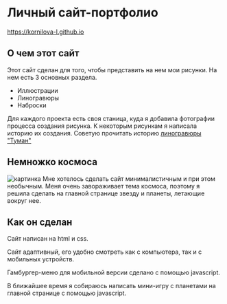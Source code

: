 # Личный сайт-портфолио
https://kornilova-l.github.io

## О чем этот сайт
Этот сайт сделан для того, чтобы представить на нем мои рисунки.
На нем есть 3 основных раздела.
* Иллюстрации
* Линогравюры
* Наброски

Для каждого проекта есть своя станица, куда я добавила фотографии процесса создания рисунка. К некоторым рисункам я написала историю их создания. Советую прочитать историю [линогравюры "Туман"](https://kornilova-l.github.io/linocut-fog)

## Немножко космоса
![картинка](http://i91.fastpic.ru/big/2017/0208/53/375fe02cc656fe871e462ee0f1f7c653.jpg)
Мне хотелось сделать сайт минималистичным и при этом необычным. Меня очень завораживает тема космоса, поэтому я решила сделать на главной странице звезду и планеты, летающие вокруг нее.

## Как он сделан
Сайт написан на html и css.

Сайт адаптивный, его удобно смотреть как с компьютера, так и с мобильных устройств.

Гамбургер-меню для мобильной версии сделано с помощью javascript.

В ближайшее время я собираюсь написать мини-игру с планетами на главной странице с помощью javascript. 
